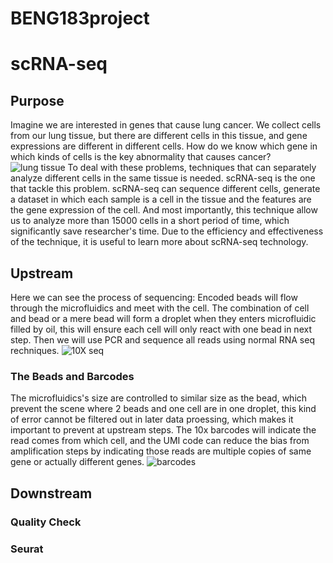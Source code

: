 # BENG183project
# scRNA-seq
## Purpose
Imagine we are interested in genes that cause lung cancer. We collect cells from our lung tissue, but there are different cells in this  tissue, and gene expressions are different in different cells. How do we know which gene in which kinds of cells is the key abnormality that causes cancer?
![lung tissue](https://github.com/GYDTTDYX/BENG183project/blob/main/%E6%88%AA%E5%B1%8F2022-11-28%2009.37.25.png "cells in lung tissue")
To deal with these problems, techniques that can separately analyze different cells in the same tissue is needed. scRNA-seq is the one that tackle this problem. scRNA-seq can sequence different cells, generate a dataset in which each sample is a cell in the tissue and the features are the gene expression of the cell. And most importantly, this technique allow us to analyze more than 15000 cells in a short period of time, which significantly save researcher's time. 
Due to the efficiency and effectiveness of the technique, it is useful to learn more about scRNA-seq technology.

## Upstream 
Here we can see the process of sequencing: 
Encoded beads will flow through the microfluidics and meet with the cell. The combination of cell and bead or a mere bead will form a droplet when they enters microfluidic filled by oil, this will ensure each cell will only react with one bead in next step. Then we will use PCR and sequence all reads using normal RNA seq rechniques.
![10X seq](https://github.com/GYDTTDYX/BENG183project/blob/main/%E6%88%AA%E5%B1%8F2022-11-28%2009.35.23.png "10x seq procedure")
### The Beads and Barcodes
The microfluidics's size are controlled to similar size as the bead, which prevent the scene where 2 beads and one cell are in one droplet, this kind of error cannot be filtered out in later data proessing, which makes it important to prevent at upstream steps. The 10x barcodes will indicate the read comes from which cell, and the UMI code can reduce the bias from amplification steps by indicating those reads are multiple copies of same gene or actually different genes. 
![barcodes](https://github.com/GYDTTDYX/BENG183project/blob/main/%E6%88%AA%E5%B1%8F2022-11-28%2009.36.03.png "barcodes")

## Downstream
### Quality Check

### Seurat
